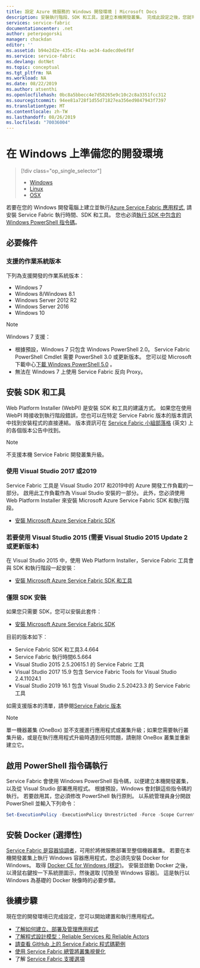 ```yaml
---
title: 設定 Azure 微服務的 Windows 開發環境 | Microsoft Docs
description: 安裝執行階段、SDK 和工具，並建立本機開發叢集。 完成此設定之後，您就可以開始在 Windows 上建置應用程式。
services: service-fabric
documentationcenter: .net
author: peterpogorski
manager: chackdan
editor: ''
ms.assetid: b94e2d2e-435c-474a-ae34-4adecd0e6f8f
ms.service: service-fabric
ms.devlang: dotNet
ms.topic: conceptual
ms.tgt_pltfrm: NA
ms.workload: NA
ms.date: 08/22/2019
ms.author: atsenthi
ms.openlocfilehash: 0bc8a5bbecc4e7d58265e9c10c2c8a3351fcc312
ms.sourcegitcommit: 94ee81a728f1d55d71827ea356ed9847943f7397
ms.translationtype: MT
ms.contentlocale: zh-TW
ms.lasthandoff: 08/26/2019
ms.locfileid: "70036004"
---
```

# <a name="prepare-your-development-environment-on-windows"></a>在 Windows 上準備您的開發環境
> [!div class="op_single_selector"]
> * [Windows](service-fabric-get-started.md) 
> * [Linux](service-fabric-get-started-linux.md)
> * [OSX](service-fabric-get-started-mac.md)
> 
> 

若要在您的 Windows 開發電腦上建立並執行[Azure Service Fabric 應用程式][1], 請安裝 Service Fabric 執行時間、SDK 和工具。 您也必須[執行 SDK 中包含的 Windows PowerShell 指令碼](#enable-powershell-script-execution)。

## <a name="prerequisites"></a>必要條件
### <a name="supported-operating-system-versions"></a>支援的作業系統版本
下列為支援開發的作業系統版本：

* Windows 7
* Windows 8/Windows 8.1
* Windows Server 2012 R2
* Windows Server 2016
* Windows 10

> [!NOTE]
> Windows 7 支援：
> - 根據預設，Windows 7 只包含 Windows PowerShell 2.0。 Service Fabric PowerShell Cmdlet 需要 PowerShell 3.0 或更新版本。 您可以從 Microsoft 下載中心[下載 Windows PowerShell 5.0][powershell5-download] 。
> - 無法在 Windows 7 上使用 Service Fabric 反向 Proxy。
>

## <a name="install-the-sdk-and-tools"></a>安裝 SDK 和工具
Web Platform Installer (WebPI) 是安裝 SDK 和工具的建議方式。 如果您在使用 WebPI 時接收到執行階段錯誤，您也可以在特定 Service Fabric 版本的版本資訊中找到安裝程式的直接連結。 版本資訊可在 [Service Fabric 小組部落格](https://blogs.msdn.microsoft.com/azureservicefabric/) \(英文\) 上的各個版本公告中找到。

> [!NOTE]
> 不支援本機 Service Fabric 開發叢集升級。

### <a name="to-use-visual-studio-2017-or-2019"></a>使用 Visual Studio 2017 或2019
Service Fabric 工具是 Visual Studio 2017 和2019中的 Azure 開發工作負載的一部分。 啟用此工作負載作為 Visual Studio 安裝的一部分。
此外，您必須使用 Web Platform Installer 來安裝 Microsoft Azure Service Fabric SDK 和執行階段。

* [安裝 Microsoft Azure Service Fabric SDK][core-sdk]

### <a name="to-use-visual-studio-2015-requires-visual-studio-2015-update-2-or-later"></a>若要使用 Visual Studio 2015 (需要 Visual Studio 2015 Update 2 或更新版本)
在 Visual Studio 2015 中，使用 Web Platform Installer，Service Fabric 工具會與 SDK 和執行階段一起安裝︰

* [安裝 Microsoft Azure Service Fabric SDK 和工具][full-bundle-vs2015]

### <a name="sdk-installation-only"></a>僅限 SDK 安裝
如果您只需要 SDK，您可以安裝此套件︰
* [安裝 Microsoft Azure Service Fabric SDK][core-sdk]

目前的版本如下︰
* Service Fabric SDK 和工具3.4.664
* Service Fabric 執行時間6.5.664
* Visual Studio 2015 2.5.20615.1 的 Service Fabric 工具
* Visual Studio 2017 15.9 包含 Service Fabric Tools for Visual Studio 2.4.11024.1 
* Visual Studio 2019 16.1 包含 Visual Studio 2.5.20423.3 的 Service Fabric 工具

如需支援版本的清單，請參閱[Service Fabric 版本](service-fabric-versions.md)

> [!NOTE]
> 單一機器叢集 (OneBox) 並不支援進行應用程式或叢集升級；如果您需要執行叢集升級，或是在執行應用程式升級時遇到任何問題，請刪除 OneBox 叢集並重新建立它。 

## <a name="enable-powershell-script-execution"></a>啟用 PowerShell 指令碼執行
Service Fabric 會使用 Windows PowerShell 指令碼，以便建立本機開發叢集，以及從 Visual Studio 部署應用程式。 根據預設，Windows 會封鎖這些指令碼的執行。 若要啟用其，您必須修改 PowerShell 執行原則。 以系統管理員身分開啟 PowerShell 並輸入下列命令：

```powershell
Set-ExecutionPolicy -ExecutionPolicy Unrestricted -Force -Scope CurrentUser
```
## <a name="install-docker-optional"></a>安裝 Docker (選擇性)
[Service Fabric 是容器協調者](service-fabric-containers-overview.md)，可用於將微服務部署至整個機器叢集。 若要在本機開發叢集上執行 Windows 容器應用程式，您必須先安裝 Docker for Windows。 取得 [Docker CE for Windows (穩定)](https://store.docker.com/editions/community/docker-ce-desktop-windows?tab=description)。 安裝並啟動 Docker 之後，以滑鼠右鍵按一下系統匣圖示，然後選取 [切換至 Windows 容器]。 這是執行以 Windows 為基礎的 Docker 映像時的必要步驟。

## <a name="next-steps"></a>後續步驟
現在您的開發環境已完成設定，您可以開始建置和執行應用程式。

* [了解如何建立、部署及管理應用程式](service-fabric-tutorial-create-dotnet-app.md)
* [了解程式設計模型：Reliable Services 和 Reliable Actors](service-fabric-choose-framework.md)
* [請查看 GitHub 上的 Service Fabric 程式碼範例](https://aka.ms/servicefabricsamples)
* [使用 Service Fabric 總管將叢集視覺化](service-fabric-visualizing-your-cluster.md)
* 了解 [Service Fabric 支援選項](service-fabric-support.md)

[1]: https://azure.microsoft.com/campaigns/service-fabric/ "Service Fabric 活動頁面"
[2]: https://go.microsoft.com/fwlink/?LinkId=517106 "VS RC"
[full-bundle-vs2015]: https://www.microsoft.com/web/handlers/webpi.ashx?command=getinstallerredirect&appid=MicrosoftAzure-ServiceFabric-VS2015 "VS 2015 WebPI 連結"
[full-bundle-dev15]: https://www.microsoft.com/web/handlers/webpi.ashx?command=getinstallerredirect&appid=MicrosoftAzure-ServiceFabric-Dev15 "Dev15 WebPI 連結"
[core-sdk]: https://www.microsoft.com/web/handlers/webpi.ashx?command=getinstallerredirect&appid=MicrosoftAzure-ServiceFabric-CoreSDK "Core SDK WebPI 連結"
[powershell5-download]:https://www.microsoft.com/en-us/download/details.aspx?id=50395
